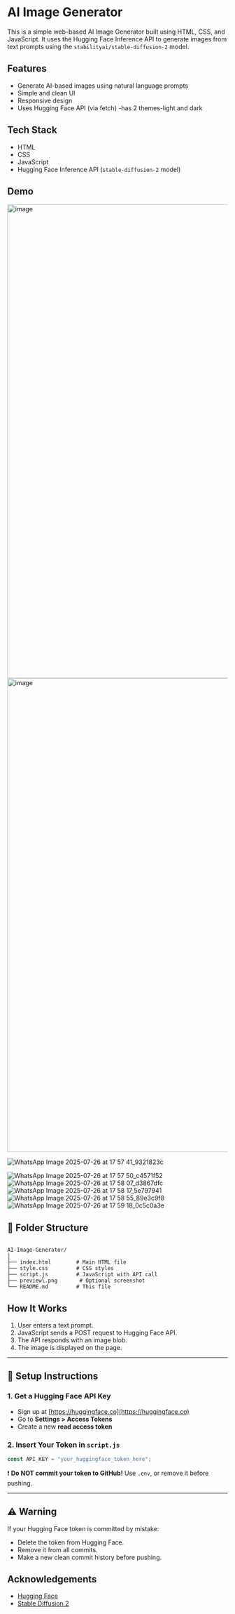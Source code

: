
#  AI Image Generator

This is a simple web-based AI Image Generator built using HTML, CSS, and JavaScript. It uses the Hugging Face Inference API to generate images from text prompts using the `stabilityai/stable-diffusion-2` model.



## Features

- Generate AI-based images using natural language prompts
- Simple and clean UI
- Responsive design
- Uses Hugging Face API (via fetch)
-has 2 themes-light and dark

## Tech Stack

- HTML
- CSS
- JavaScript
- Hugging Face Inference API (`stable-diffusion-2` model)


##  Demo

<img width="1920" height="1080" alt="image" src="https://github.com/user-attachments/assets/5322991c-6111-4de1-80fd-96ee669a7cdb" />
<img width="1920" height="1080" alt="image" src="https://github.com/user-attachments/assets/7659f187-d17d-4c96-9be1-3321044a612b" />

![WhatsApp Image 2025-07-26 at 17 57 41_9321823c](https://github.com/user-attachments/assets/a9041688-2f91-4e1d-bfae-a089d4944ade)

![WhatsApp Image 2025-07-26 at 17 57 50_c4571f52](https://github.com/user-attachments/assets/bdb0498e-6c45-4e0a-9d36-7c92df40db60)
![WhatsApp Image 2025-07-26 at 17 58 07_d3867dfc](https://github.com/user-attachments/assets/41ef2b61-d2d0-4b6c-b80e-eef65d38ab09)
![WhatsApp Image 2025-07-26 at 17 58 17_5e797941](https://github.com/user-attachments/assets/b58f5d50-b5f1-408f-8d1a-e81a2c8ebe09)
![WhatsApp Image 2025-07-26 at 17 58 55_89e3c9f8](https://github.com/user-attachments/assets/d5f48fca-68f6-425f-87fd-e3707bd8384e)
![WhatsApp Image 2025-07-26 at 17 59 18_0c5c0a3e](https://github.com/user-attachments/assets/91013f52-a86f-4a4f-a2b3-97e0e53a8984)




## 📂 Folder Structure

```

AI-Image-Generator/
│
├── index.html        # Main HTML file
├── style.css         # CSS styles
├── script.js         # JavaScript with API call
├── preview\.png       # Optional screenshot
└── README.md         # This file

````

##  How It Works

1. User enters a text prompt.
2. JavaScript sends a POST request to Hugging Face API.
3. The API responds with an image blob.
4. The image is displayed on the page.

---

## 🔐 Setup Instructions

### 1. Get a Hugging Face API Key

- Sign up at [https://huggingface.co](https://huggingface.co)
- Go to **Settings > Access Tokens**
- Create a new **read access token**

### 2. Insert Your Token in `script.js`

```js
const API_KEY = "your_huggingface_token_here";
````

❗ **Do NOT commit your token to GitHub!** Use `.env`, or remove it before pushing.

---

## ⚠️ Warning

If your Hugging Face token is committed by mistake:

* Delete the token from Hugging Face.
* Remove it from all commits.
* Make a new clean commit history before pushing.

##  Acknowledgements

* [Hugging Face](https://huggingface.co/)
* [Stable Diffusion 2](https://huggingface.co/stabilityai/stable-diffusion-2)

```



